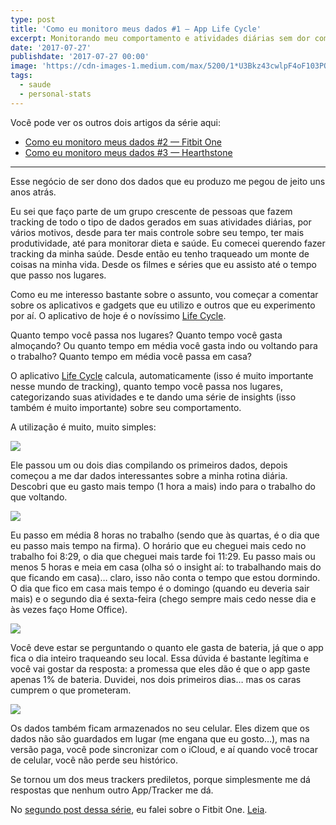 ```yaml
---
type: post
title: 'Como eu monitoro meus dados #1 — App Life Cycle'
excerpt: Monitorando meu comportamento e atividades diárias sem dor com App Life Cycle
date: '2017-07-27'
publishdate: '2017-07-27 00:00'
image: 'https://cdn-images-1.medium.com/max/5200/1*U3Bkz43cwlpF4oF103PQKA.jpeg'
tags:
  - saude
  - personal-stats
---
```

Você pode ver os outros dois artigos da série aqui:

- [Como eu monitoro meus dados #2 — Fitbit One](https://diegoeis.com/como-eu-monitoro-meus-dados-2-fitbit-one/)
- [Como eu monitoro meus dados #3 — Hearthstone](https://diegoeis.com/como-eu-monitoro-meus-dados-3-hearthstone/)

---

Esse negócio de ser dono dos dados que eu produzo me pegou de jeito uns anos atrás.

Eu sei que faço parte de um grupo crescente de pessoas que fazem tracking de todo o tipo de dados gerados em suas atividades diárias, por vários motivos, desde para ter mais controle sobre seu tempo, ter mais produtividade, até para monitorar dieta e saúde. Eu comecei querendo fazer tracking da minha saúde. Desde então eu tenho traqueado um monte de coisas na minha vida. Desde os filmes e séries que eu assisto até o tempo que passo nos lugares.

Como eu me interesso bastante sobre o assunto, vou começar a comentar sobre os aplicativos e gadgets que eu utilizo e outros que eu experimento por aí. O aplicativo de hoje é o novíssimo [Life Cycle](http://www.northcube.com/lifecycle/).

Quanto tempo você passa nos lugares? Quanto tempo você gasta almoçando? Ou quanto tempo em média você gasta indo ou voltando para o trabalho? Quanto tempo em média você passa em casa?

O aplicativo [Life Cycle](http://www.northcube.com/lifecycle/) calcula, automaticamente (isso é muito importante nesse mundo de tracking), quanto tempo você passa nos lugares, categorizando suas atividades e te dando uma série de insights (isso também é muito importante) sobre seu comportamento.

A utilização é muito, muito simples:

![](https://cdn-images-1.medium.com/max/3496/1*x7_qo6ZQDA9tk2pcf9Yvlw.png)

Ele passou um ou dois dias compilando os primeiros dados, depois começou a me dar dados interessantes sobre a minha rotina diária. Descobri que eu gasto mais tempo (1 hora a mais) indo para o trabalho do que voltando.

![](https://cdn-images-1.medium.com/max/2000/1*RZ6iRgbMHLna5ewGnwZNwQ.png)

Eu passo em média 8 horas no trabalho (sendo que às quartas, é o dia que eu passo mais tempo na firma). O horário que eu cheguei mais cedo no trabalho foi 8:29, o dia que cheguei mais tarde foi 11:29. Eu passo mais ou menos 5 horas e meia em casa (olha só o insight aí: to trabalhando mais do que ficando em casa)… claro, isso não conta o tempo que estou dormindo. O dia que fico em casa mais tempo é o domingo (quando eu deveria sair mais) e o segundo dia é sexta-feira (chego sempre mais cedo nesse dia e às vezes faço Home Office).

![](https://cdn-images-1.medium.com/max/2000/1*vW816yCg3a3xUlPB7rK-ow.png)

Você deve estar se perguntando o quanto ele gasta de bateria, já que o app fica o dia inteiro traqueando seu local. Essa dúvida é bastante legítima e você vai gostar da resposta: a promessa que eles dão é que o app gaste apenas 1% de bateria. Duvidei, nos dois primeiros dias… mas os caras cumprem o que prometeram.

![](https://cdn-images-1.medium.com/max/3452/1*pNPwzXUZ_5jlNxtR2Pt5Og.png)

Os dados também ficam armazenados no seu celular. Eles dizem que os dados não são guardados em lugar (me engana que eu gosto…), mas na versão paga, você pode sincronizar com o iCloud, e aí quando você trocar de celular, você não perde seu histórico.

Se tornou um dos meus trackers prediletos, porque simplesmente me dá respostas que nenhum outro App/Tracker me dá.

No [segundo post dessa série](https://diegoeis.com/como-eu-monitoro-meus-dados-2-fitbit-one/), eu falei sobre o Fitbit One. [Leia](https://diegoeis.com/como-eu-monitoro-meus-dados-3-hearthstone/).
